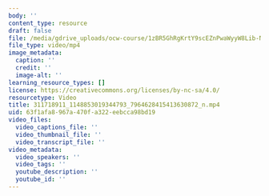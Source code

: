```yaml
---
body: ''
content_type: resource
draft: false
file: /media/gdrive_uploads/ocw-course/1zBR5GhRgKrtY9scEZnPwaWyyW8Lib-N3/311718911_1148853019344793_7964628415413630872_n.mp4
file_type: video/mp4
image_metadata:
  caption: ''
  credit: ''
  image-alt: ''
learning_resource_types: []
license: https://creativecommons.org/licenses/by-nc-sa/4.0/
resourcetype: Video
title: 311718911_1148853019344793_7964628415413630872_n.mp4
uid: 63f1afa8-967a-470f-a322-eebcca98bd19
video_files:
  video_captions_file: ''
  video_thumbnail_file: ''
  video_transcript_file: ''
video_metadata:
  video_speakers: ''
  video_tags: ''
  youtube_description: ''
  youtube_id: ''
---
```

